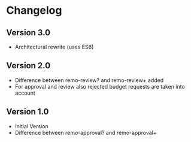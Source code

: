 Changelog
====

Version 3.0
-----
* Architectural rewrite (uses ES6)

Version 2.0
-----
* Difference between remo-review? and remo-review+ added
* For approval and review also rejected budget requests are taken into account

Version 1.0
----
* Initial Version
* Difference between remo-approval? and remo-approval+
